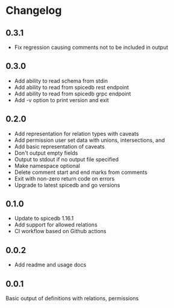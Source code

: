 # Changelog

## 0.3.1

* Fix regression causing comments not to be included in output

## 0.3.0

* Add ability to read schema from stdin
* Add ability to read from spicedb rest endpoint
* Add ability to read from spicedb grpc endpoint
* Add -v option to print version and exit

## 0.2.0

* Add representation for relation types with caveats
* Add permission user set data with unions, intersections, and 
* Add basic representation of caveats
* Don't output empty fields
* Output to stdout if no output file specified
* Make namespace optional
* Delete comment start and end marks from comments
* Exit with non-zero return code on errors
* Upgrade to latest spicedb and go versions

## 0.1.0

* Update to spicedb 1.16.1
* Add support for allowed relations
* CI workflow based on Github actions

## 0.0.2

* Add readme and usage docs

## 0.0.1


Basic output of definitions with relations, permissions